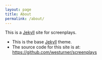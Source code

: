 ```yaml
---
layout: page
title: About
permalink: /about/
---
```


This is a [Jekyll] site for screenplays.

* This is the base [Jekyll] theme.
* The source code for this site is at: 
  https://github.com/westurner/screenplays

[jekyll]:      http://jekyllrb.com

